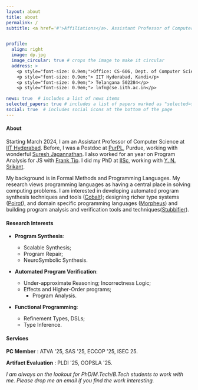 ```yaml
---
layout: about
title: about
permalink: /
subtitle: <a href='#'>Affiliations</a>. Assistant Professor of Computer Science@IITH.


profile:
  align: right
  image: dp.jpg
  image_circular: true # crops the image to make it circular
  address: >
    <p style="font-size: 0.9em;">Office: CS-606, Dept. of Computer Science,</p>
    <p style="font-size: 0.9em;"> IIT Hyderabad, Kandi</p>
    <p style="font-size: 0.9em;"> Telangana 502284</p>
    <p style="font-size: 0.9em;"> lnfn@cse.iith.ac.in</p>

news: true  # includes a list of news items
selected_papers: true # includes a list of papers marked as "selected={true}"
social: true  # includes social icons at the bottom of the page
---
```

#### About
Starting March 2024, I am an Assistant Professor of Computer Science at [IIT Hyderabad](https://cse.iith.ac.in). Before, I was a Postdoc at [PurPL](https://purduepl.github.io), Purdue, working with wonderful [Suresh Jagannathan](https://www.cs.purdue.edu/homes/suresh/). I also worked for an year on Program Analysis for JS with [Frank Tip](http://www.franktip.org/). I did my PhD at [IISc](https://www.csa.iisc.ac.in/), working with [Y. N. Srikant](https://drona.csa.iisc.ac.in/~srikant/).

My background is in Formal Methods and Programming Languages. My research views programming languages as having a central place in solving computing problems. I am interested in developing  automated program synthesis techniques and tools ([Cobalt](https://aegis-iisc.github.io/assets/pdf/OOPSLA23.pdf)); designing richer type systems ([Poirot](https://aegis-iisc.github.io/assets/pdf/poirotpreprint.pdf)), and domain specific programming languages ([Morpheus](https://arxiv.org/abs/2305.07901v1)) and building program analysis and verification tools and techniques([Stubbifier](https://aegis-iisc.github.io/assets/pdf/JESE.pdf)).

#### Research Interests

- **Program Synthesis**: 
	- Scalable Synthesis;
	- Program Repair; 
  - NeuroSymbolic Synthesis.

- **Automated Program Verification**: 
	- Under-approximate Reasoning; Incorrectness Logic; 
  - Effects and Higher-Order programs; 
	- Program Analysis.
  
- **Functional Programming**:
	-  Refinement Types, DSLs;
  -  Type Inference.



#### Services
**PC Member** : ATVA '25, SAS '25, ECCOP '25, ISEC 25.

**Artifact Evaluation** : PLDI '25, OOPSLA '25.

<!-- 
#### Blog 
I try to write sometimes, on any topic which comes across my mind.
[My Ideas](https://augustashish.wordpress.com/) -->


*I am always on the lookout for PhD/M.Tech/B.Tech students to work with me. 
Please drop me an email if you find the work interesting.*
